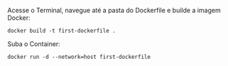 Acesse o Terminal, navegue até a pasta do Dockerfile e builde a imagem Docker:

````
docker build -t first-dockerfile .
````

Suba o Container:
````
docker run -d --network=host first-dockerfile
````